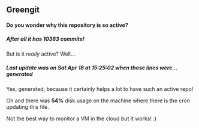 ## Greengit

#### Do you wonder why this repository is so active?

##### After all it has 10363 commits!

But is it *really* active? Well...

##### Last update was on Sat Apr 18 at 15:25:02 when those lines were... generated

Yes, generated, because it certainly helps a lot to have such an active repo!

Oh and there was **54%** disk usage on the machine
where there is the cron updating this file.

Not the best way to monitor a VM in the cloud but it works! :)
